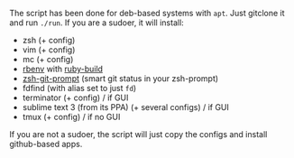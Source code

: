 The script has been done for deb-based systems with `apt`.
Just gitclone it and run `./run`. If you are a sudoer, it will install:
- zsh (+ config)
- vim (+ config)
- mc (+ config)
- [rbenv](https://github.com/rbenv/rbenv) with [ruby-build](https://github.com/rbenv/ruby-build)
- [zsh-git-prompt](https://github.com/olivierverdier/zsh-git-prompt) (smart git status in your zsh-prompt)
- fdfind (with alias set to just `fd`)
- terminator (+ config) / if GUI
- sublime text 3 (from its PPA) (+ several configs) / if GUI
- tmux (+ config) / if no GUI

If you are not a sudoer, the script will just copy the configs and install github-based apps. 
